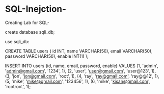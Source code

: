 # SQL-Inejction-

Creating Lab for SQL-

 create database sqli_db;
 
 use sqli_db: 
 
 CREATE TABLE users (
   id INT,
   name VARCHAR(50),
   email VARCHAR(50),
   password VARCHAR(50),
   enable INT(1)
   );

   INSERT INTO users (id, name, email, password, enable)
    VALUES
    (1, 'admin', 'admin@gmail.com', '1234', 1),
    (2, 'user', 'user@gmail.com', 'user@123', 1),
    (3, 'jon', 'jon@gmail.com', 'root', 1),
    (4, 'ray', 'ray@gmail.com', 'ray@@12', 1),
    (5, 'mike', 'mike@gmail.com', '123456', 1),
    (6, 'mike', 'kisan@gmail.com', 'rootroot', 1);
